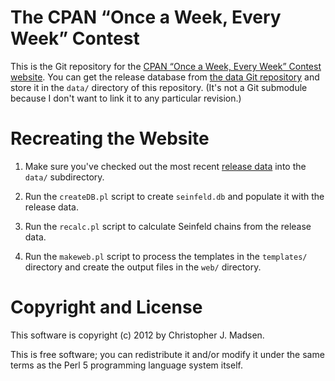 The CPAN “Once a Week, Every Week” Contest
==========================================

This is the Git repository for the [CPAN “Once a Week, Every Week”
Contest website](http://onceaweek.cjmweb.net/).  You can get the release database from
[the data Git repository](https://github.com/madsen/cpan-once-a-week-data)
and store it in the `data/` directory of this repository.  (It's not a
Git submodule because I don't want to link it to any particular revision.)

Recreating the Website
======================

1. Make sure you've checked out the most recent [release data](https://github.com/madsen/cpan-once-a-week-data) into
the `data/` subdirectory.

2. Run the `createDB.pl` script to create `seinfeld.db` and populate
it with the release data.

3. Run the `recalc.pl` script to calculate Seinfeld chains from the
release data.

4. Run the `makeweb.pl` script to process the templates in the
`templates/` directory and create the output files in the `web/`
directory.

Copyright and License
=====================

This software is copyright (c) 2012 by Christopher J. Madsen.

This is free software; you can redistribute it and/or modify it under
the same terms as the Perl 5 programming language system itself.
